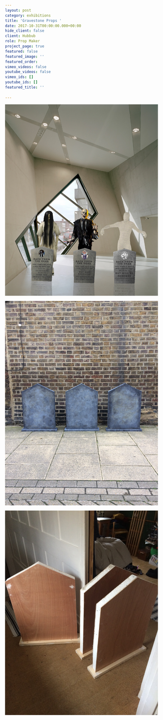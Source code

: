 ```yaml
---
layout: post
category: exhibitions
title: 'Gravestone Props '
date: 2017-10-31T00:00:00.000+00:00
hide_client: false
client: Hubbub
role: Prop Maker
project_page: true
featured: false
featured_image: ''
featured_order: 
vimeo_videos: false
youtube_videos: false
vimeo_ids: []
youtube_ids: []
featured_title: ''

---
```

![](/uploads/IMG_4440.JPG)

![](/uploads/IMG_4446.JPG)

![](/uploads/IMG_4437.JPG)